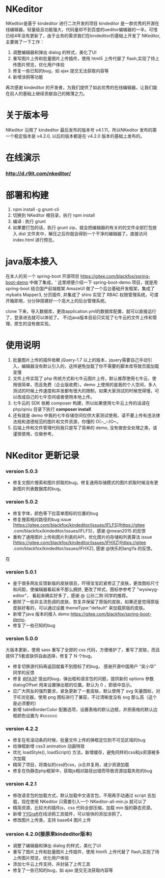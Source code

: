# NKeditor
NKedtior是基于 kindeditor 进行二次开发的项目
kindeditor 是一款优秀的开源在线编辑器。轻量级且功能强大，代码量却不到百度的ueditor编辑器的一半。可惜已经4年没有更新了，由于业务的需求我们在kindeditor的基础上开发了 NKeditor, 主要做了一下工作：
1. 调整编辑器和弹出 dialog 的样式，美化了UI
2. 重写图片上传和批量图片上传插件，使用 html5 上传代替了 flash,实现了待上传图片预览，优化用户体验
3. 修复一些已知的bug，如 ajax 提交无法获取内容等
4. 新增涂鸦等功能

再次感谢 kindeditor 的开发者，为我们提供了如此优秀的在线编辑器，让我们能在前人的基础上继续贡献自己的微薄之力。

# 关于版本号
NKeditor 沿用了 kindeditor 最后发布的版本号 v4.1.11，所以NKeditor 发布的第一个稳定版本是 v4.2.0, 以后的版本都是在 v4.2.0 版本的基础上发布的。

# 在线演示

### http://d.r9it.com/nkeditor/

# 部署和构建
1. npm install -g grunt-cli
2. 切换到 NKeditor 根目录，执行 npm install
3. 编译 : 执行 grunt
4. 如果要打包的话，执行 grunt zip，就会把编辑器的有关的的文件全部打包放入 dist 文件夹中，解压之后你就会得到一个干净的编辑器了。直接访问 index.html 进行预览。

# java版本接入
在本人的另一个 spring-boot 开源项目 https://gitee.com/blackfox/spring-boot-demo 中做了集成，'
这里顺便介绍一下 spring-boot-demo 项目，就是用 spring-boot 结合国产前端框架 AmazeUI 做了一个后台基础开发框架，集成了mybatis Mapper3, 分页插件,
并集成了 shiro 实现了 RBAC 权限管理系统，可谓开箱即用，分分钟搭建好一个高大上的后台管理系统。

clone 下来，导入数据库，更改application.yml的数据库配置，就可以直接运行了，登录进去就可以体验了。
不过java版本目前只实现了七牛云的文件上传和管理，原生的没有做实现。

# 使用说明
1. 批量图片上传的插件依赖 jQuery-1.7 以上的版本，jquery需要自己手动引入，编辑器没有默认引入的，这样避免加载了你不需要的脚本库导致页面加载变慢
2. 文件上传实现了 php 传统方式和七牛云图片上传，默认推荐使用七牛云，使用很简单，而且免费（企业版收费）。demo 上使用的是我的个人空间，多人测试的时候上传速度和并发都有很大的限制，如果大家测试的时候觉得慢，可以改成自己的七牛空间或者使用本地上传。
5. 七牛云的 SDK 依赖 composer 构建，所以如果使用七牛云上传的话请在 php/qiniu 目录下执行 __composer install__
4. 还有就是 demo 中我的七牛存储空间仅供大家测试使用，请不要上传有违法律法规和道德规范的图片和文件资源，你懂的 O(∩_∩)O~。
3. 后端上传和文件管理代码我只是写了简单的 demo, 没有做安全处理之类，请谨慎使用，仅做参考。

NKeditor 更新记录
========
### version 5.0.3
* 修复文图片搜索和图片抓取的bug，修复通用存储模式的图片抓取时候没有更新图片列表数据库的bug。

### version 5.0.2
* 修复字体，颜色等下拉菜单图标的位置的bug
* 修复搜索相对路径的bug issue [https://gitee.com/blackfox/kindeditor/issues/IFLFS](https://gitee
.com/blackfox/kindeditor/issues/IFLFS)，感谢 @mean2015 的反馈
* 重构了通用图片上传和图片列表的API，优化图片的存储和列表算法 issue [https://gitee.com/blackfox/kindeditor/issues/IFHXZ](https://gitee
.com/blackfox/kindeditor/issues/IFHXZ), 感谢 @快乐的langYa 的反馈。

在

### version 5.0.1
* 鉴于很多网友反馈新版的皮肤很丑，吓得宝宝赶紧修正了皮肤，更改图标尺寸和间距，使编辑器看起来不那么拥挤, 更改了样式，图标参参考了 "wysiwyg-editor"， 看起来确实好多了，感谢 @
公孙二狗 同学的推荐。
* 删除了一些非主流色调的皮肤，恢复并保留了原版的皮肤，如果还是觉得原版皮肤好看的，可以通过设置 themeType:"default" 来加载原版的皮肤。
* 新增了java 版本的接入 demo https://gitee.com/blackfox/spring-boot-demo.
* 修复了一些已知的bug

### version 5.0.0
大版本更新，使用 sass 重写了全部的 css 代码，方便维护了，重写了皮肤，而且提供了5套皮肤供自由选择，修复了 N 个bug。 
* 修复切换源代码再返回就看不到图标了的bug， 感谢开源中国用户 “吴小华” 同学的反馈
* 修复 [#IFA3P](https://gitee.com/blackfox/kindeditor/issues/IFA3P) 提出的bug，弹出框和语言包的问题，提供新的 options 参数 dialogOffset 用来设置弹出框的位置。默认为 0 ，即居中显示。
* 应广大网友的强烈要求，紧急更新了一套皮肤，默认使用了 svg 矢量图标，对于IE浏览器，使用 png 图标进行了兼容，不过清晰度没有 svg 那么高（这个是必须要的）
* 新增 tableBorderColor 配置选项，设置表格的默认边框，并把表格的默认边框颜色设置为 #cccccc


### version 4.2.2
* 修复在有滚动条的时候，批量文件上传的弹框定位到不可见区域的bug
* 给弹框新增 css3 animation 动画特效
* 优化 loadStyle(), loadScript() 方法，新增缓存，避免同样的css和js资源被多次加载
* 精简了项目，将类似的css的css，js合并复用，减少资源加载
* 修复在伪静态php框架中，获取js相对路径出错而导致资源加载失败的bug

### version 4.2.1
* 修改语言包的加载方式，默认加载中文语言包，不用再手动通过 script 去加载，现在使用 NKeditor 只需要引入一个 NKeditor-all-min.js 就可以了
* 精简资源，比较大的插件js，css 代码全部压缩，加载 min 版的静态资源。
* 新增 [YYGraft](https://gitee.com/blackfox/scrawl)在线涂鸦工具插件，可以愉快的添加涂鸦了。
* 修改图片上传类，支持 base64 图片上传

### version 4.2.0(接原来kindeditor版本)
* 调整了编辑器和弹出 dialog 的样式，美化了UI
* 重写了图片上传和批量图片上传插件，使用 html5 上传代替了 flash,实现了待上传图片预览，优化用户体验
* 添加七牛云上传支持，并封装了上传工具
* 修复了一些已知的bug，如 ajax 提交无法获取内容等

